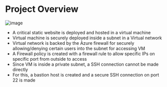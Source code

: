 # Project Overview
![image](https://github.com/user-attachments/assets/9727ccf6-6f6a-42cc-b62d-101a5dd5b138)


- A critical static website is deployed and hosted in a virtual machine
- Virtual machine is securely deployed inside a subnet in a Virtual network
- Virtual network is backed by the Azure firewall for securely allowing/denying certain users into the subnet for accessing VM
- A Firewall policy is created with a firewall rule to allow specific IPs on specific port from outside to access
- Since VM is inside a private subnet, a SSH connection cannot be made directly
- For this, a bastion host is created and a secure SSH connection on port 22 is made
